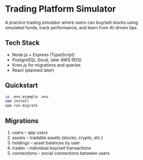 # Trading Platform Simulator

A practice trading simulator where users can buy/sell stocks using simulated funds, track performance, and learn from AI-driven tips.

## Tech Stack
- Node.js + Express (TypeScript)
- PostgreSQL (local, later AWS RDS)
- Knex.js for migrations and queries
- React (planned later)

## Quickstart
```bash
cp .env.example .env
npm install
npm run migrate
```

## Migrations
1. users – app users
2. assets – tradable assets (stocks, crypto, etc.)
3. holdings – asset balances by user
4. trades – individual buy/sell transactions
5. connections – social connections between users